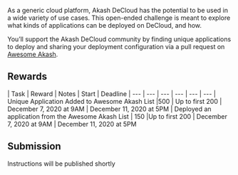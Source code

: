 As a generic cloud platform, Akash DeCloud has the potential to be used in a wide variety of use cases. This open-ended challenge is meant to explore what kinds of applications can be deployed on DeCloud, and how.

You’ll support the Akash DeCloud community by finding unique applications to deploy and sharing your deployment configuration via a pull request on [Awesome Akash](https://github.com/ovrclk/awesome-akash).

## Rewards

| Task | Reward | Notes |	Start |	Deadline
| --- | --- | --- | --- | --- | ---
| Unique Application Added to Awesome Akash List |500	| Up to first 200	| December 7, 2020 at 9AM	| December 11, 2020 at 5PM
| Deployed an application from the Awesome Akash List	| 150	|Up to first 200	| December 7, 2020 at 9AM	| December 11, 2020 at 5PM

## Submission

Instructions will be published shortly